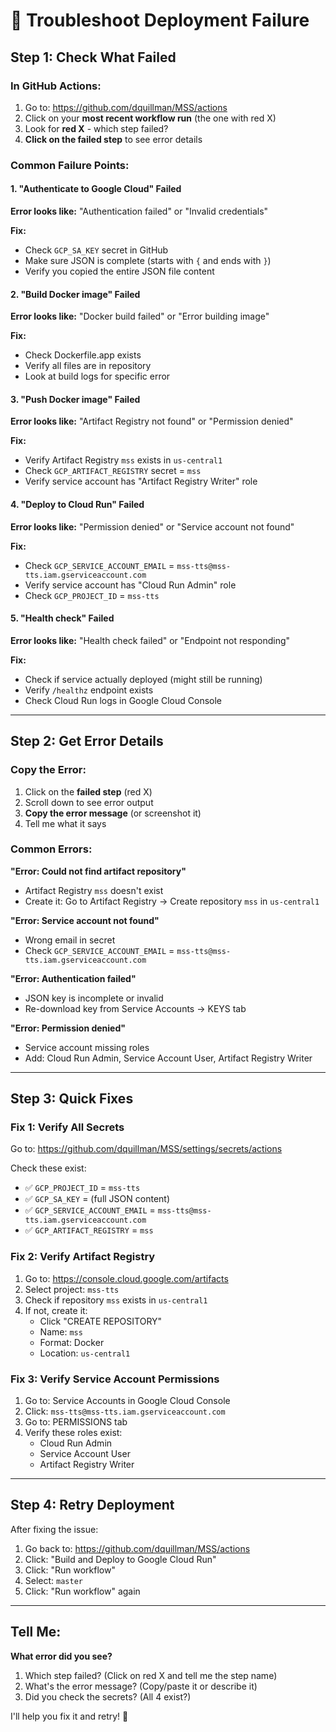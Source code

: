 # 🔧 Troubleshoot Deployment Failure

## Step 1: Check What Failed

### In GitHub Actions:
1. Go to: https://github.com/dquillman/MSS/actions
2. Click on your **most recent workflow run** (the one with red X)
3. Look for **red X** - which step failed?
4. **Click on the failed step** to see error details

### Common Failure Points:

#### 1. "Authenticate to Google Cloud" Failed
**Error looks like:** "Authentication failed" or "Invalid credentials"

**Fix:**
- Check `GCP_SA_KEY` secret in GitHub
- Make sure JSON is complete (starts with `{` and ends with `}`)
- Verify you copied the entire JSON file content

#### 2. "Build Docker image" Failed
**Error looks like:** "Docker build failed" or "Error building image"

**Fix:**
- Check Dockerfile.app exists
- Verify all files are in repository
- Look at build logs for specific error

#### 3. "Push Docker image" Failed
**Error looks like:** "Artifact Registry not found" or "Permission denied"

**Fix:**
- Verify Artifact Registry `mss` exists in `us-central1`
- Check `GCP_ARTIFACT_REGISTRY` secret = `mss`
- Verify service account has "Artifact Registry Writer" role

#### 4. "Deploy to Cloud Run" Failed
**Error looks like:** "Permission denied" or "Service account not found"

**Fix:**
- Check `GCP_SERVICE_ACCOUNT_EMAIL` = `mss-tts@mss-tts.iam.gserviceaccount.com`
- Verify service account has "Cloud Run Admin" role
- Check `GCP_PROJECT_ID` = `mss-tts`

#### 5. "Health check" Failed
**Error looks like:** "Health check failed" or "Endpoint not responding"

**Fix:**
- Check if service actually deployed (might still be running)
- Verify `/healthz` endpoint exists
- Check Cloud Run logs in Google Cloud Console

---

## Step 2: Get Error Details

### Copy the Error:
1. Click on the **failed step** (red X)
2. Scroll down to see error output
3. **Copy the error message** (or screenshot it)
4. Tell me what it says

### Common Errors:

**"Error: Could not find artifact repository"**
- Artifact Registry `mss` doesn't exist
- Create it: Go to Artifact Registry → Create repository `mss` in `us-central1`

**"Error: Service account not found"**
- Wrong email in secret
- Check `GCP_SERVICE_ACCOUNT_EMAIL` = `mss-tts@mss-tts.iam.gserviceaccount.com`

**"Error: Authentication failed"**
- JSON key is incomplete or invalid
- Re-download key from Service Accounts → KEYS tab

**"Error: Permission denied"**
- Service account missing roles
- Add: Cloud Run Admin, Service Account User, Artifact Registry Writer

---

## Step 3: Quick Fixes

### Fix 1: Verify All Secrets
Go to: https://github.com/dquillman/MSS/settings/secrets/actions

Check these exist:
- ✅ `GCP_PROJECT_ID` = `mss-tts`
- ✅ `GCP_SA_KEY` = (full JSON content)
- ✅ `GCP_SERVICE_ACCOUNT_EMAIL` = `mss-tts@mss-tts.iam.gserviceaccount.com`
- ✅ `GCP_ARTIFACT_REGISTRY` = `mss`

### Fix 2: Verify Artifact Registry
1. Go to: https://console.cloud.google.com/artifacts
2. Select project: `mss-tts`
3. Check if repository `mss` exists in `us-central1`
4. If not, create it:
   - Click "CREATE REPOSITORY"
   - Name: `mss`
   - Format: Docker
   - Location: `us-central1`

### Fix 3: Verify Service Account Permissions
1. Go to: Service Accounts in Google Cloud Console
2. Click: `mss-tts@mss-tts.iam.gserviceaccount.com`
3. Go to: PERMISSIONS tab
4. Verify these roles exist:
   - Cloud Run Admin
   - Service Account User
   - Artifact Registry Writer

---

## Step 4: Retry Deployment

After fixing the issue:

1. Go back to: https://github.com/dquillman/MSS/actions
2. Click: "Build and Deploy to Google Cloud Run"
3. Click: "Run workflow"
4. Select: `master`
5. Click: "Run workflow" again

---

## Tell Me:

**What error did you see?**
1. Which step failed? (Click on red X and tell me the step name)
2. What's the error message? (Copy/paste it or describe it)
3. Did you check the secrets? (All 4 exist?)

I'll help you fix it and retry! 🔧


